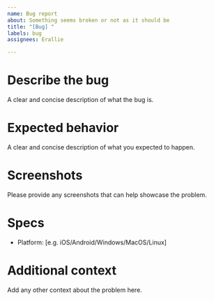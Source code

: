 ```yaml
---
name: Bug report
about: Something seems broken or not as it should be
title: "[Bug] "
labels: bug
assignees: Erallie

---
```


# Describe the bug
A clear and concise description of what the bug is.

# Expected behavior
A clear and concise description of what you expected to happen.

# Screenshots
Please provide any screenshots that can help showcase the problem.

# Specs
 - Platform: [e.g. iOS/Android/Windows/MacOS/Linux]

# Additional context
Add any other context about the problem here.

